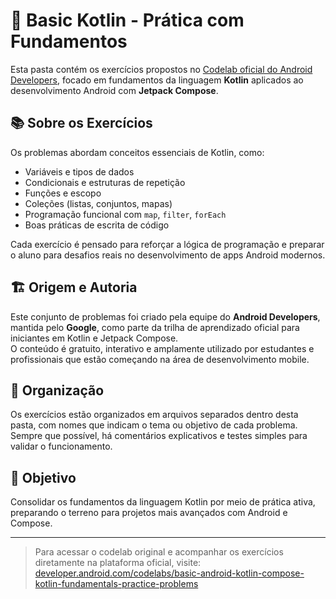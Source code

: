 # 🧠 Basic Kotlin - Prática com Fundamentos

Esta pasta contém os exercícios propostos no [Codelab oficial do Android Developers](https://developer.android.com/codelabs/basic-android-kotlin-compose-kotlin-fundamentals-practice-problems?hl=pt-br#0), focado em fundamentos da linguagem **Kotlin** aplicados ao desenvolvimento Android com **Jetpack Compose**.

## 📚 Sobre os Exercícios

Os problemas abordam conceitos essenciais de Kotlin, como:

- Variáveis e tipos de dados
- Condicionais e estruturas de repetição
- Funções e escopo
- Coleções (listas, conjuntos, mapas)
- Programação funcional com `map`, `filter`, `forEach`
- Boas práticas de escrita de código

Cada exercício é pensado para reforçar a lógica de programação e preparar o aluno para desafios reais no desenvolvimento de apps Android modernos.

## 🏗️ Origem e Autoria

Este conjunto de problemas foi criado pela equipe do **Android Developers**, mantida pelo **Google**, como parte da trilha de aprendizado oficial para iniciantes em Kotlin e Jetpack Compose.  
O conteúdo é gratuito, interativo e amplamente utilizado por estudantes e profissionais que estão começando na área de desenvolvimento mobile.

## 📁 Organização

Os exercícios estão organizados em arquivos separados dentro desta pasta, com nomes que indicam o tema ou objetivo de cada problema. Sempre que possível, há comentários explicativos e testes simples para validar o funcionamento.

## 🎯 Objetivo

Consolidar os fundamentos da linguagem Kotlin por meio de prática ativa, preparando o terreno para projetos mais avançados com Android e Compose.

---

> Para acessar o codelab original e acompanhar os exercícios diretamente na plataforma oficial, visite:  
> [developer.android.com/codelabs/basic-android-kotlin-compose-kotlin-fundamentals-practice-problems](https://developer.android.com/codelabs/basic-android-kotlin-compose-kotlin-fundamentals-practice-problems?hl=pt-br)
